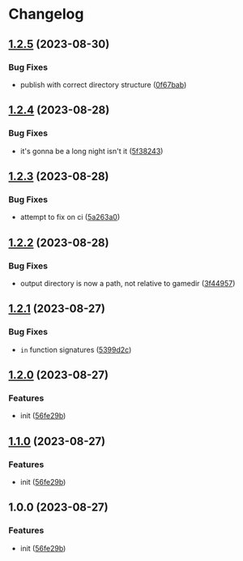 # Changelog

## [1.2.5](https://github.com/beat-forge/GenericStripper/compare/v1.2.4...v1.2.5) (2023-08-30)


### Bug Fixes

* publish with correct directory structure ([0f67bab](https://github.com/beat-forge/GenericStripper/commit/0f67bab78dd2dd4c25068801632ebeeb268ff7ba))

## [1.2.4](https://github.com/beat-forge/GenericStripper/compare/v1.2.3...v1.2.4) (2023-08-28)


### Bug Fixes

* it's gonna be a long night isn't it ([5f38243](https://github.com/beat-forge/GenericStripper/commit/5f382430703a889322627a9ff84d92f13746a579))

## [1.2.3](https://github.com/beat-forge/GenericStripper/compare/v1.2.2...v1.2.3) (2023-08-28)


### Bug Fixes

* attempt to fix on ci ([5a263a0](https://github.com/beat-forge/GenericStripper/commit/5a263a0a5faf9dba3222629e21ddbcfbee5e8d5f))

## [1.2.2](https://github.com/beat-forge/GenericStripper/compare/v1.2.1...v1.2.2) (2023-08-28)


### Bug Fixes

* output directory is now a path, not relative to gamedir ([3f44957](https://github.com/beat-forge/GenericStripper/commit/3f44957d14dadda9ba4f6cedd9a59d71d05bd8b7))

## [1.2.1](https://github.com/beat-forge/generic-stripper/compare/v1.2.0...v1.2.1) (2023-08-27)


### Bug Fixes

* `in` function signatures ([5399d2c](https://github.com/beat-forge/generic-stripper/commit/5399d2c0fa5b44d35b68bb348170e9ba608b1ecd))

## [1.2.0](https://github.com/beat-forge/generic-stripper/compare/v1.1.0...v1.2.0) (2023-08-27)


### Features

* init ([56fe29b](https://github.com/beat-forge/generic-stripper/commit/56fe29b0b02fa46c9bf38742d647e745efa4c4f8))

## [1.1.0](https://github.com/beat-forge/generic-stripper/compare/v1.0.0...v1.1.0) (2023-08-27)


### Features

* init ([56fe29b](https://github.com/beat-forge/generic-stripper/commit/56fe29b0b02fa46c9bf38742d647e745efa4c4f8))

## 1.0.0 (2023-08-27)


### Features

* init ([56fe29b](https://github.com/beat-forge/generic-stripper/commit/56fe29b0b02fa46c9bf38742d647e745efa4c4f8))

